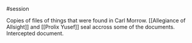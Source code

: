 #session 

Copies of files of things that were found in Carl Morrow. [[Allegiance of Allsight]] and [[Prolix Yusef]] seal accross some of the documents. Intercepted document.

